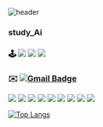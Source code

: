 ![header](https://capsule-render.vercel.app/api?type=waving&color=gradient&height=150&section=header&text=🍎_ioio%20&fontSize=45)

### study_Ai

### 🕹️  <img src="https://img.shields.io/badge/EPL-7A2F9F?style=for-the-badge&logo=PremierLeague&logoColor=white"> <img src="https://img.shields.io/badge/Steam-000000?style=for-the-badge&logo=Steam&logoColor=white"> <img src="https://img.shields.io/badge/youtube-FF0000?style=for-the-badge&logo=youtube&logoColor=white">

### ✉️ [![Gmail Badge](https://img.shields.io/badge/Gmail-d14836?style=flat-square&logo=Gmail&logoColor=white&link=mailto:gytjdslazoq@gmail.com)](mailto:gytjdslazoq@gmail.com)

<img src="https://img.shields.io/badge/objective-c-blue?logo=apple&logoColor=white"> <img src="https://img.shields.io/github/languages/count/hyosunglee/swift"> <img src="https://img.shields.io/github/languages/top/hyosunglee/swift"> <img src="https://img.shields.io/github/languages/code-size/hyosunglee/swift"> <img src="https://img.shields.io/github/repo-size/hyosunglee/swift"> <img src="https://img.shields.io/github/issues/hyosunglee/swift"> <img src="https://img.shields.io/github/issues-closed/hyosunglee/swift"> <img src="https://img.shields.io/github/commit-activity/w/hyosunglee/swift"> <img src="https://img.shields.io/github/last-commit/hyosunglee/swift">

[![Top Langs](https://github-readme-stats.vercel.app/api/top-langs/?username=hyosunglee&layout=donut)](https://github.com/anuraghazra/github-readme-stats)



